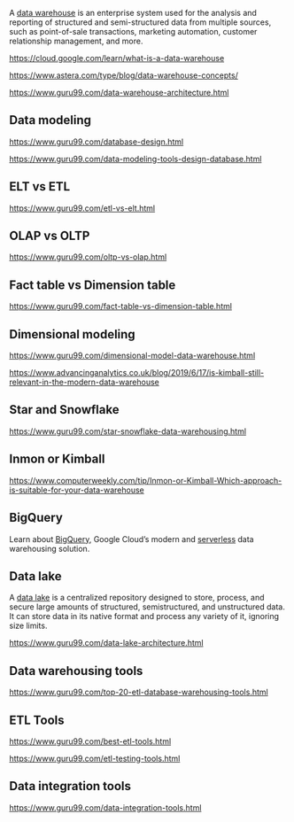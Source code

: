 A [data warehouse](https://www.talend.com/resources/what-is-data-warehouse/) is an enterprise system used for the analysis and reporting of structured and semi-structured data from multiple sources, such as point-of-sale transactions, marketing automation, customer relationship management, and more. 


https://cloud.google.com/learn/what-is-a-data-warehouse

https://www.astera.com/type/blog/data-warehouse-concepts/

https://www.guru99.com/data-warehouse-architecture.html

## Data modeling

https://www.guru99.com/database-design.html

https://www.guru99.com/data-modeling-tools-design-database.html


## ELT vs ETL

https://www.guru99.com/etl-vs-elt.html

## OLAP vs OLTP

https://www.guru99.com/oltp-vs-olap.html

## Fact table vs Dimension table

https://www.guru99.com/fact-table-vs-dimension-table.html

## Dimensional modeling

https://www.guru99.com/dimensional-model-data-warehouse.html


https://www.advancinganalytics.co.uk/blog/2019/6/17/is-kimball-still-relevant-in-the-modern-data-warehouse

## Star and Snowflake

https://www.guru99.com/star-snowflake-data-warehousing.html


## Inmon or Kimball

https://www.computerweekly.com/tip/Inmon-or-Kimball-Which-approach-is-suitable-for-your-data-warehouse


## BigQuery

Learn about [BigQuery](BigQuery), Google Cloud’s modern and [serverless](serverless) data warehousing solution.

## Data lake

A [data lake](data-lake) is a centralized repository designed to store, process, and secure large amounts of structured, semistructured, and unstructured data. It can store data in its native format and process any variety of it, ignoring size limits.

https://www.guru99.com/data-lake-architecture.html

## Data warehousing tools

https://www.guru99.com/top-20-etl-database-warehousing-tools.html

## ETL Tools

https://www.guru99.com/best-etl-tools.html

https://www.guru99.com/etl-testing-tools.html

## Data integration tools

https://www.guru99.com/data-integration-tools.html

